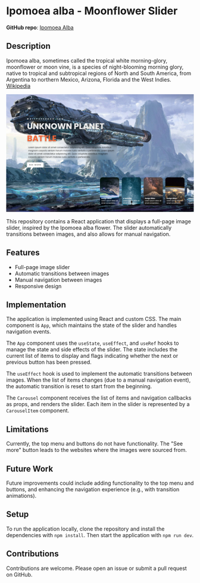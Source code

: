 # Ipomoea alba - Moonflower Slider

**GitHub repo**: [Ipomoea Alba](https://github.com/Anomander-R/ipomoea-alba)

## Description

Ipomoea alba, sometimes called the tropical white morning-glory, moonflower or moon vine, is a species of night-blooming morning glory, native to tropical and subtropical regions of North and South America, from Argentina to northern Mexico, Arizona, Florida and the West Indies. [Wikipedia](https://en.wikipedia.org/wiki/Ipomoea_alba)

![Moonflower Slider](public\images\moonflower-slider.png?raw=true "Moonflower Slider")

This repository contains a React application that displays a full-page image slider, inspired by the Ipomoea alba flower. The slider automatically transitions between images, and also allows for manual navigation.

## Features

- Full-page image slider
- Automatic transitions between images
- Manual navigation between images
- Responsive design

## Implementation

The application is implemented using React and custom CSS. The main component is `App`, which maintains the state of the slider and handles navigation events.

The `App` component uses the `useState`, `useEffect`, and `useRef` hooks to manage the state and side effects of the slider. The state includes the current list of items to display and flags indicating whether the next or previous button has been pressed.

The `useEffect` hook is used to implement the automatic transitions between images. When the list of items changes (due to a manual navigation event), the automatic transition is reset to start from the beginning.

The `Carousel` component receives the list of items and navigation callbacks as props, and renders the slider. Each item in the slider is represented by a `CarouselItem` component.

## Limitations

Currently, the top menu and buttons do not have functionality. The "See more" button leads to the websites where the images were sourced from.

## Future Work

Future improvements could include adding functionality to the top menu and buttons, and enhancing the navigation experience (e.g., with transition animations).

## Setup

To run the application locally, clone the repository and install the dependencies with `npm install`. Then start the application with `npm run dev`.

## Contributions

Contributions are welcome. Please open an issue or submit a pull request on GitHub.
